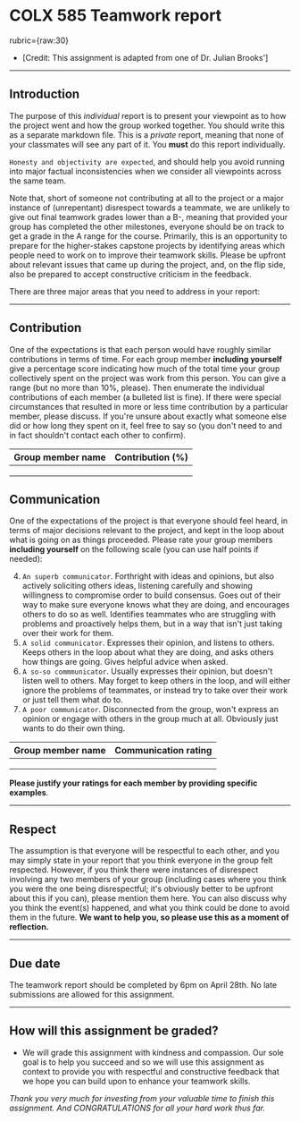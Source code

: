 
# COLX 585 Teamwork report
rubric={raw:30}

* [Credit: This assignment is adapted from one of Dr. Julian Brooks']

---
## Introduction
The purpose of this *individual* report is to present your viewpoint as to how the project went and how the group worked together. You should write this as a separate markdown file. This is a *private* report, meaning that none of your classmates will see any part of it. You **must** do this report individually. 

``Honesty and objectivity are expected``, and should help you avoid running into major factual inconsistencies when we consider all viewpoints across the same team. 

Note that, short of someone not contributing at all to the project or a major instance of (unrepentant) disrespect towards a teammate, we are unlikely to give out final teamwork grades lower than a B-, meaning that provided your group has completed the other milestones, everyone should be on track to get a grade in the A range for the course. Primarily, this is an opportunity to prepare for the higher-stakes capstone projects by identifying areas which people need to work on to improve their teamwork skills. Please be upfront about relevant issues that came up during the project, and, on the flip side, also be prepared to accept constructive criticism in the feedback. 

There are three major areas that you need to address in your report:

---
## Contribution 

One of the expectations is that each person would have roughly similar contributions in terms of time. For each group member **including yourself** give a percentage score indicating how much of the total time your group collectively spent on the project was work from this person. You can give a range (but no more than 10%, please). Then enumerate the individual contributions of each member (a bulleted list is fine). If there were special circumstances that resulted in more or less time contribution by a particular member, please discuss. If you're unsure about exactly what someone else did or how long they spent on it, feel free to say so (you don't need to and in fact shouldn't contact each other to confirm).

| Group member name | Contribution (%)|
|-------------------|--------|
|                   |        |
|                   |        |
|                   |        |


## Communication	

One of the expectations of the project is that everyone should feel heard, in terms of major decisions relevant to the project, and kept in the loop about what is going on as things proceeded. Please rate your group members **including yourself** on the following scale (you can use half points if needed):

4. ``An superb communicator``. Forthright with ideas and opinions, but also actively soliciting others ideas, listening carefully and showing willingness to compromise order to build consensus. Goes out of their way to make sure everyone knows what they are doing, and encourages others to do so as well. Identifies teammates who are struggling with problems and proactively helps them, but in a way that isn't just taking over their work for them.
3. ``A solid communicator``. Expresses their opinion, and listens to others. Keeps others in the loop about what they are doing, and asks others how things are going. Gives helpful advice when asked.
2. ``A so-so commmunicator``. Usually expresses their opinion, but doesn't listen well to others. May forget to keep others in the loop, and will either ignore the problems of teammates, or instead try to take over their work or just tell them what do to.  
1. ``A poor communicator``. Disconnected from the group, won't express an opinion or engage with others in the group much at all. Obviously just wants to do their own thing.  

| Group member name | Communication rating |
|-------------------|--------|
|                   |        |
|                   |        |
|                   |        |

**Please justify your ratings for each member by providing specific examples**.

---
## Respect

The assumption is that everyone will be respectful to each other, and you may simply state in your report that you think everyone in the group felt respected. However, if you think there were instances of disrespect involving any two members of your group (including cases where you think you were the one being disrespectful; it's obviously better to be upfront about this if you can), please mention them here. You can also discuss why you think the event(s) happened, and what you think could be done to avoid them in the future. **We want to help you, so please use this as a moment of reflection.**

---
## Due date

The teamwork report should be completed by 6pm on April 28th. No late submissions are allowed for this assignment.

---
## How will this assignment be graded?

* We will grade this assignment with kindness and compassion. Our sole goal is to help you succeed and so we will use this assignment as context to provide you with respectful and constructive feedback that we hope you can build upon to enhance your teamwork skills.

*Thank you very much for investing from your valuable time to finish this assignment. And CONGRATULATIONS for all your hard work thus far.*
